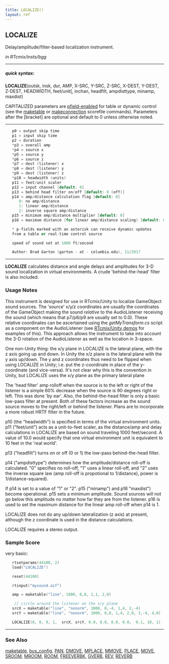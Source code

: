 ```yaml
---
title: LOCALIZE()
layout: ref
---
```


## LOCALIZE

Delay/amplitude/filter-based localization instrument.

*in RTcmix/insts/bgg*  
  

-----

##### quick syntax:

**LOCALIZE**(outsk, insk, dur, AMP, X-SRC, Y-SRC, Z-SRC, X-DEST, Y-DEST,
Z-DEST, HEADWIDTH, feet/unit\[, inchan, headfilt, ampdisttype, minamp,
maxdist)

CAPITALIZED parameters are [pfield-enabled](pfield-enabled.html) for
table or dynamic control (see the
[maketable](../scorefile/maketable.html) or
[makeconnection](../scorefile/makeconnection.html) scorefile
commands). Parameters after the \[bracket\] are optional and default to
0 unless otherwise noted.

-----

  

```cpp
   p0 = output skip time
   p1 = input skip time
   p2 = duration
   *p3 = overall amp
   *p4 = source x
   *p5 = source y
   *p6 = source z
   *p7 = dest (listener) x
   *p8 = dest (listener) y
   *p9 = dest (listener) z
   *p10 = headwidth (units)
   p11 = feet/unit scaler
   p12 = input channel [default: 0]
   p13 = behind head filter on/off [default: 0 (off)]
   p14 = amp/distance calculation flag [default: 0]
      0: no amp/distance
      1: linear amp/distance
      2: inverse square amp/distance
   p15 = minimum amp/distance multiplier [default: 0]
   p16 = maximum distance (for linear amp/distance scaling) [default: 0]

   * p-fields marked with an asterisk can receive dynamic updates
   from a table or real-time control source

   speed of sound set at 1000 ft/second

   Author: Brad Garton (garton - at - columbia.edu), 11/2017
```

  

-----

  
**LOCALIZE** calculates distance and angle delays and amplitudes for 3-D
sound localization in virtual environments. A crude 'behind-the-head'
filter is also included.

### Usage Notes

This instrument is designed for use in RTcmix/Unity to localize
GameObject sound sources. The 'source' x/y/z coordinates are usually the
coordinates of the GameObject making the sound *relative* to the
AudioListener receiving the sound (which means that p7/p8/p9 are usually
set to 0.0). These relative coordinates can be ascertained using the
*getMyTransform.cs* script as a component on the AudioListener (see
[RTcmix/Unity
demos](http://sites.music.columbia.edu/cmc/courses/g6610/fall2017/syl.html)
for examples of this). This approach allows the instrument to take into
account the 3-D rotation of the AudioListener as well as the location in
3-space.

One non-Unity thing: the x/y plane in LOCALIZE is the lateral plane,
with the z axis going up and down. In Unity the x/z plane is the lateral
plane with the y axis up/down. The y and z coordinates thus need to be
flipped when using LOCALIZE in Unity; i.e. put the z-coordinate in place
of the y-coordinate (and vice-versa). It's not clear why this is the
convention in Unity, but LOCALIZE uses the x/y plane as the primary
lateral plane

The 'head filter' amp rolloff when the source is to the left or right of
the listener is a simple 60% decrease when the source is 90 degrees
right or left. This was done 'by ear'. Also, the behind-the-head filter
is only a basic low-pass filter at present. Both of these factors
increase as the sound source moves to the right/left or behind the
listener. Plans are to incorporate a more robust HRTF filter in the
future.

p10 (the "headwidth") is specified in terms of the virtual environment
units. p11 ("feet/unit") acts as a unit-to-feet scaler, as the
distance/amp and delay calculations in LOCALIZE are based on sound
traveling 1000 feet/second. A value of 10.0 would specify that one
virtual environment unit is equivalent to 10 feet in the 'real world'.

p13 ("headfilt") turns on or off (0 or 1) the low-pass behind-the-head
filter.

p14 ("ampdisttype") determines how the amplitude/distance roll-off is
calculated. "0" specifies no roll-off, "1" uses a linear roll-off, and
"2" uses the inverse square law (amp roll-off is propotional to
1/distance), power is 1/distance-squared).

If p14 is set to a value of "1" or "2". p15 ("minamp") and p16
"maxdist") become operational. p15 sets a minimum amplitude. Sound
sources will not go below this amplitude no matter how far they are from
the listener. p16 is used to set the maximum distance for the linear amp
roll-off when p14 is 1.

LOCALIZE does not do any up/down lateralization (z axis) at present,
although the z coordinate is used in the distance calculations.

LOCALIZE requires a stereo output.

### Sample Score

very basic:

```cpp
   rtsetparams(44100, 2)
   load("LOCALIZE")

   reset(44100)

   rtinput("mysound.aif")

   amp = maketable("line", 1000, 0,0, 1,1, 2,0)

    // circle around the listener on the x/y plane
   srcX = maketable("line", "nonorm", 1000, 0,-4, 1,4, 2,-4)
   srcY = maketable("line", "nonorm", 1000, 0,0, 1,4, 2,0, 3,-4, 4,0)

   LOCALIZE(0, 0, 9, 1,  srcX, srcY, 0.0, 0.0, 0.0, 0.0,  0.1, 10, 1)
```

  

-----

### See Also

[maketable](../scorefile/maketable.html),
[bus\_config](../scorefile/bus_config.html), [PAN](PAN.html),
[DMOVE](DMOVE.html), [MPLACE](MPLACE.html), [MMOVE](MMOVE.html),
[PLACE](PLACE.html), [MOVE](MOVE.html), [SROOM](SROOM.html),
[MROOM](MROOM.html), [ROOM](ROOM.html), [FREEVERBK](FREEVERB.html),
[GVERB](GVERB.html), [REV](REV.html), [REVERB](REVERBIT.html)
